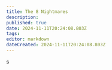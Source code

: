 ```yaml
---
title: The 8 Nightmares
description: 
published: true
date: 2024-11-11T20:24:08.803Z
tags: 
editor: markdown
dateCreated: 2024-11-11T20:24:08.803Z
---
```


s